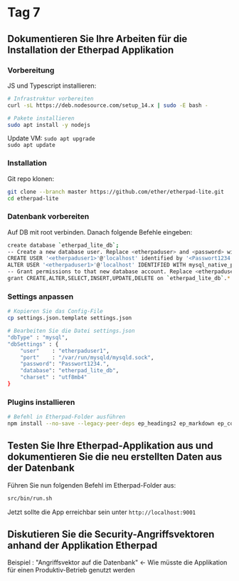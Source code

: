 # Tag 7

## Dokumentieren Sie Ihre Arbeiten für die Installation der Etherpad Applikation

### Vorbereitung

JS und Typescript installieren:

```bash
# Infrastruktur vorbereiten
curl -sL https://deb.nodesource.com/setup_14.x | sudo -E bash -

# Pakete installieren
sudo apt install -y nodejs
```

Update VM:
`sudo apt upgrade`  
`sudo apt update`  

### Installation

Git repo klonen:

```bash
git clone --branch master https://github.com/ether/etherpad-lite.git
cd etherpad-lite
```

### Datenbank vorbereiten

Auf DB mit root verbinden. Danach folgende Befehle eingeben:

```bash
create database `etherpad_lite_db`;
-- Create a new database user. Replace <etherpaduser> and <password> with your own values. 
CREATE USER '<etherpaduser1>'@'localhost' identified by '<Passwort1234.>';
ALTER USER '<etherpaduser1>'@'localhost' IDENTIFIED WITH mysql_native_password BY '<Passwort1234.>';
-- Grant permissions to that new database account. Replace <etherpaduser> with your own value from above step. 
grant CREATE,ALTER,SELECT,INSERT,UPDATE,DELETE on `etherpad_lite_db`.* to '<etherpaduser1>'@'localhost';
```

### Settings anpassen

```bash
# Kopieren Sie das Config-File
cp settings.json.template settings.json

# Bearbeiten Sie die Datei settings.json
"dbType" : "mysql",
"dbSettings" : {
    "user"    : "etherpaduser1",
    "port"    : "/var/run/mysqld/mysqld.sock",
    "password": "Passwort1234.",
    "database": "etherpad_lite_db",
    "charset" : "utf8mb4"
}
```

### Plugins installieren

```bash
# Befehl in Etherpad-Folder ausführen
npm install --no-save --legacy-peer-deps ep_headings2 ep_markdown ep_comments_page ep_align ep_font_color ep_webrtc ep_embedded_hyperlinks2
```

## Testen Sie Ihre Etherpad-Applikation aus und dokumentieren Sie die neu erstellten Daten aus der Datenbank

Führen Sie nun folgenden Befehl im Etherpad-Folder aus:

```bash
src/bin/run.sh
```

Jetzt sollte die App erreichbar sein unter `http://localhost:9001`

## Diskutieren Sie die Security-Angriffsvektoren anhand der Applikation Etherpad

Beispiel : "Angriffsvektor auf die Datenbank" <- Wie müsste die Applikation für einen Produktiv-Betrieb genutzt werden

